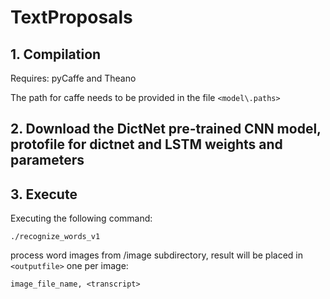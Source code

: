 # TextProposals

## 1. Compilation

Requires: pyCaffe and Theano

The path for caffe needs to be provided in the file `` <model\.paths> ``  

## 2. Download the DictNet pre-trained CNN model, protofile for dictnet and LSTM weights and parameters



## 3. Execute

Executing the following command: 

 `` ./recognize_words_v1 ``

process word images from /image subdirectory, result will be placed in `` <outputfile> `` one per image: 

  `` image_file_name, <transcript> ``



